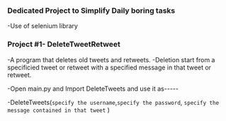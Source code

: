 ### Dedicated Project to Simplify Daily boring tasks
-Use of selenium library

### Project #1- DeleteTweetRetweet
-A program that deletes old tweets and retweets. 
-Deletion start from a specificied tweet or retweet with a specified message in that tweet or retweet.

-Open main.py and Import DeleteTweets and use it as-----

  -DeleteTweets(`specify the username`,`specify the password`, `specify the message contained in that tweet` )
